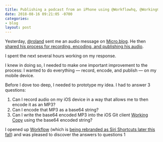 ```yaml
---
title: Publishing a podcast from an iPhone using @Workflowhq, @WorkingCopyApp, @jekyllrb, and @github Pages
date: 2018-08-16 09:21:05 -0700
categories:
- blog
layout: post
---
```


Yesterday, [@roland](http://micro.blog/roland) sent me an audio message on [Micro.blog](http://micro.blog). He then [shared his process for recording, encoding, and publishing his audio](http://rolandtanglao.com/2018/08/15/p1-instamic-wave-instamic-microblog/).

I spent the next several hours working on my response. 

I knew in doing so, I needed to make one important improvement to the process: I wanted to do everything — record, encode, and publish — on my mobile device.

Before I dove too deep, I needed to prototype my idea. I had to answer 3 questions:

1. Can I record audio on my iOS device in a way that allows me to then encode it as an MP3?
2. Can I encode that MP3 as a base64 string?
3. Can I write the base64 encoded MP3 into the iOS Git client [Working Copy](https://workingcopyapp.com/) using the base64 encoded string?

I opened up [Workflow](http://workflow.is) (which is [being rebranded as Siri Shortcuts later this fall](https://developer.apple.com/videos/play/wwdc2018/211/)) and was pleased to discover the answers to questions 1 